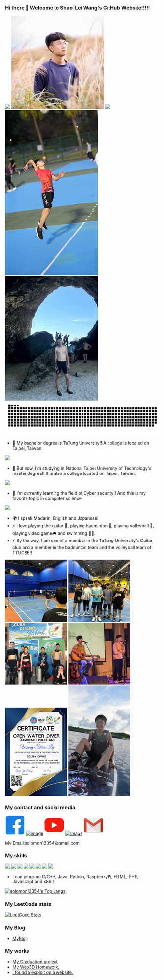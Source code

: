 ### Hi there 👋 Welcome to Shao-Lei Wang's GitHub Website!!!!!
<img src = "https://readme-typing-svg.herokuapp.com/?font=Iosevka&size=16&color=97a4e2&center=true&width=410&height=45&lines=Welcome+to+Shao-Lei%27s+GitHub!">
<img src = "https://raw.githubusercontent.com/solomon12354/solomon12354/main/FB_IMG_1702191825304.jpg" width="60%">
<img src = "https://twphoto.soonnet.org/Photo/Photo_Resources/251898/1692184351000File/fabf3185-ab7d-4d7a-abb7-49f025debbd0_PB.jpg" width="60%">
<img src="https://github.com/solomon12354/solomon12354/blob/main/volleyball.jpg" width="60%">
<img src="https://github.com/solomon12354/solomon12354/blob/main/bluehole.jpg" width="60%">

<picture>
  <source
    media="(prefers-color-scheme: dark)"
    srcset="https://raw.githubusercontent.com/platane/snk/output/github-contribution-grid-snake-dark.svg"
  />
  <source
    media="(prefers-color-scheme: light)"
    srcset="https://raw.githubusercontent.com/platane/snk/output/github-contribution-grid-snake.svg"
  />
  <img
    alt="github contribution grid snake animation"
    src="https://raw.githubusercontent.com/platane/snk/output/github-contribution-grid-snake.svg"
  />
</picture>



- 🔭 My bachelor degree is TaTung University!! A college is located on Taipei, Taiwan.


<left><a href="https://www.ttu.edu.tw/"><img src = "https://upload.wikimedia.org/wikipedia/zh/thumb/c/ca/Taiwan_Tatung_University_seal.svg/1200px-Taiwan_Tatung_University_seal.svg.png" width="15%"></a></left>

- 🔭 But now, I’m studying in National Taipei University of Technology's master degree!! It is also a college located on Taipei, Taiwan.

<left><a href="https://www.ntut.edu.tw/"><img src = "https://github.com/solomon12354/solomon12354/assets/84257391/ea92e14d-10cc-41e6-a003-658ed99f5d80" width="15%"></a></left>


- 🌱 I’m currently learning the field of Cyber security!! And this is my favorite topic in computer science!
<img src = "https://media.licdn.com/dms/image/D5612AQE0r5WC8r0HQg/article-cover_image-shrink_720_1280/0/1657711469335?e=2147483647&v=beta&t=y46kqfqImgi-IbshBGRs3lMz1HCTBvL8RjFAILShitg" width="50%">


- 🌍 I speak Madarin, English and Japanese!
- ⚡ I love playing the guitar 🎸, playing badminton 🏸, playing volleyball 🏐, playing video game🎮 and swimming 🏊‍♂️.
- ⚡ By the way, I am one of a member in the TaTung University's Guitar club and a member in the badminton team and the volleyball team of TTUCSE!!

<img src = "https://github.com/solomon12354/solomon12354/blob/main/badminton.jpg?raw=true" width = "40%"> <img src = "https://github.com/solomon12354/solomon12354/blob/main/badmintonTeam.jpg?raw=true" width = "40%"> <img src="https://github.com/solomon12354/solomon12354/blob/main/dive.jpg?raw=true" width="40%"> <img src="https://github.com/solomon12354/solomon12354/blob/main/show.jpg?raw=true" width="40%"><img src="https://github.com/solomon12354/solomon12354/blob/main/divingCertification.jpg?raw=true" width="40%"> <img src="https://raw.githubusercontent.com/solomon12354/solomon12354/main/sup.jpg" width="40%"> 


### My contact and social media

[![image](https://github.com/solomon12354/solomon12354/blob/main/facebook.png?raw=true)](https://www.facebook.com/slwang1/) [![image](https://github.com/solomon12354/solomon12354/assets/84257391/d1fcc494-da79-48f5-9a95-f77eab50fb83)](https://www.instagram.com/shao_lei_900518/?hl=zh-tw) [![image](https://github.com/solomon12354/solomon12354/blob/main/youtube.png?raw=true)](https://www.youtube.com/@shao-leiwang6486) [![image](https://github.com/solomon12354/solomon12354/assets/84257391/5b7ccaa8-7bed-4ec1-84ac-a37f92e23c8a)](https://www.dcard.tw/@kwangk.) [![image](https://github.com/solomon12354/solomon12354/blob/main/gmail.png?raw=true)](mailto:solomon12354@gmail.com)


My Email:solomon12354@gmail.com

### My skills

<img src = "https://skillicons.dev/icons?i=c">  <img src = "https://skillicons.dev/icons?i=cpp">  <img src = "https://skillicons.dev/icons?i=java">  <img src = "https://skillicons.dev/icons?i=python">
<img src = "https://skillicons.dev/icons?i=raspberrypi">  <img src = "https://skillicons.dev/icons?i=html">  <img src = "https://skillicons.dev/icons?i=php">  <img src = "https://skillicons.dev/icons?i=javascript"> 

- I can program C/C++, Java, Python, RaspberryPi, HTML, PHP, Javascript and x86!!

[![solomon12354's Top Langs](https://github-readme-stats.vercel.app/api/top-langs/?username=solomon12354&theme=github_dark&layout=compact)](https://github.com/anuraghazra/github-readme-stats)

### My LeetCode stats

[![LeetCode Stats](https://leetcard.jacoblin.cool/solomon12354?theme=unicorn&extension=activity)](https://leetcard.jacoblin.cool/solomon12354?theme=unicorn&extension=activity)

### My Blog
- <a href="https://solomon12354.github.io/">MyBlog</a>

### My works
- <a href="https://github.com/solomon12354/AIOT_detect_tomato">My Graduation project</a>
- <a href="https://solomon12354.github.io/W3D_hw/">My Web3D Homework.</a>
- <a href="https://www.youtube.com/watch?v=MWNQtbnyI1c">I found a exploit on a website.</a>

<!--
**solomon12354/solomon12354** is a ✨ _special_ ✨ repository because its `README.md` (this file) appears on your GitHub profile.

Here are some ideas to get you started:

- 🔭 I’m currently working on ...
- 🌱 I’m currently learning ...
- 👯 I’m looking to collaborate on ...
- 🤔 I’m looking for help with ...
- 💬 Ask me about ...
- 📫 How to reach me: ...
- 😄 Pronouns: ...
- ⚡ Fun fact: ...
-->
